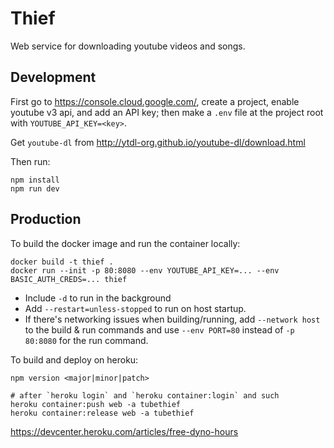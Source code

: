 # Thief

Web service for downloading youtube videos and songs.

## Development
First go to <https://console.cloud.google.com/>,
create a project, enable youtube v3 api, and add an API key;
then make a `.env` file at the project root with `YOUTUBE_API_KEY=<key>`.

Get `youtube-dl` from <http://ytdl-org.github.io/youtube-dl/download.html>

Then run:

    npm install
    npm run dev

## Production
To build the docker image and run the container locally:

    docker build -t thief .
    docker run --init -p 80:8080 --env YOUTUBE_API_KEY=... --env BASIC_AUTH_CREDS=... thief

- Include `-d` to run in the background
- Add `--restart=unless-stopped` to run on host startup.
- If there's networking issues when building/running, add
  `--network host` to the build & run commands and use
  `--env PORT=80` instead of `-p 80:8080` for the run command.

To build and deploy on heroku:

    npm version <major|minor|patch>

    # after `heroku login` and `heroku container:login` and such
    heroku container:push web -a tubethief
    heroku container:release web -a tubethief

<https://devcenter.heroku.com/articles/free-dyno-hours>
